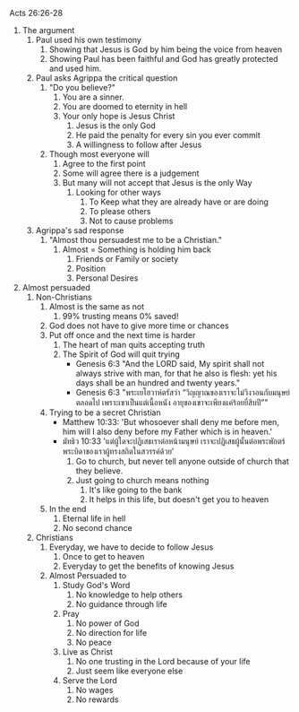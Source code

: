 Acts 26:26-28

1. The argument
    1. Paul used his own testimony
        1. Showing that Jesus is God by him being the voice from heaven
        2. Showing Paul has been faithful and God has greatly protected and used him.
    2. Paul asks Agrippa the critical question
        1. "Do you believe?"
            1. You are a sinner.
            2. You are doomed to eternity in hell
            3. Your only hope is Jesus Christ
                1. Jesus is the only God
                2. He paid the penalty for every sin you ever commit
                3. A willingness to follow after Jesus
        2. Though most everyone will
            1. Agree to the first point
            2. Some will agree there is a judgement
            3. But many will not accept that Jesus is the only Way
                1. Looking for other ways
                    1. To Keep what they are already have or are doing
                    2. To please others
                    3. Not to cause problems
    3. Agrippa's sad response
        1. "Almost thou persuadest me to be a Christian."
            1. Almost = Something is holding him back
                1. Friends or Family or society
                2. Position
                3. Personal Desires
2. Almost persuaded
    1. Non-Christians
        1. Almost is the same as not
            1. 99% trusting means 0% saved!
        2. God does not have to give more time or chances
        3. Put off once and the next time is harder
            1. The heart of man quits accepting truth
            2. The Spirit of God will quit trying
                - Genesis 6:3 "And the LORD said, My spirit shall not always strive with man, for that he also is flesh: yet his days shall be an hundred and twenty years."
                - Genesis 6:3 "พระเยโฮวาห์ตรัสว่า “วิญญาณของเราจะไม่วิงวอนกับมนุษย์ตลอดไป เพราะเขาเป็นแต่เนื้อหนัง อายุของเขาจะเพียงแค่ร้อยยี่สิบปี”"
        4. Trying to be a secret Christian
            - Matthew 10:33: 'But whosoever shall deny me before men, him will I also deny before my Father which is in heaven.'
            - มัทธิว 10:33 'แต่ผู้ใดจะปฏิเสธเราต่อหน้ามนุษย์ เราจะปฏิเสธผู้นั้นต่อพระพักตร์พระบิดาของเราผู้ทรงสถิตในสวรรค์ด้วย'
                1. Go to church, but never tell anyone outside of church that they believe.
                2. Just going to church means nothing
                    1. It's like going to the bank
                    2. It helps in this life, but doesn't get you to heaven
        5. In the end
            1. Eternal life in hell
            2. No second chance
    2. Christians
        1. Everyday, we have to decide to follow Jesus
            1. Once to get to heaven
            2. Everyday to get the benefits of knowing Jesus
        2. Almost Persuaded to
            1. Study God's Word
                1. No knowledge to help others
                2. No guidance through life
            2. Pray
                1. No power of God
                2. No direction for life
                3. No peace
            3. Live as Christ
                1. No one trusting in the Lord because of your life
                2. Just seem like everyone else
            4. Serve the Lord
                1. No wages
                2. No rewards
